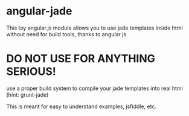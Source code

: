 angular-jade
============

This toy angular.js module allows you to use jade templates inside html without need for build tools, thanks to angular js


DO NOT USE FOR ANYTHING SERIOUS!
================================
use a proper build system to compile your jade templates into real html (hint: grunt-jade)

This is meant for easy to understand examples, jsfiddle, etc.

